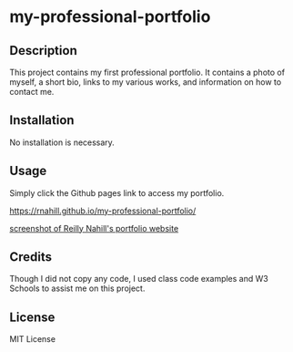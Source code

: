 # my-professional-portfolio

## Description

This project contains my first professional portfolio. It contains a photo of myself, a short bio, links to my various works, and information on how to contact me. 



## Installation

No installation is necessary.

## Usage

Simply click the Github pages link to access my portfolio.

https://rnahill.github.io/my-professional-portfolio/

[screenshot of Reilly Nahill's portfolio website](./assets/images/screenshot.png)


## Credits

Though I did not copy any code, I used class code examples and W3 Schools to assist me on this project.

## License

MIT License
